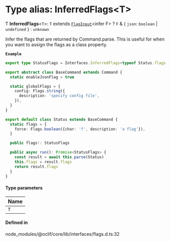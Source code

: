 # Type alias: InferredFlags<T\>

Ƭ **InferredFlags**<`T`\>: `T` extends [`FlagInput`](FlagInput.md)<infer F\> ? `F` & { `json`: `boolean` \| `undefined`  } : `unknown`

Infer the flags that are returned by Command.parse. This is useful for when you want to assign the flags as a class property.

**`Example`**

```ts
export type StatusFlags = Interfaces.InferredFlags<typeof Status.flags & typeof Status.globalFlags>

export abstract class BaseCommand extends Command {
  static enableJsonFlag = true

  static globalFlags = {
    config: Flags.string({
      description: 'specify config file',
    }),
  }
}

export default class Status extends BaseCommand {
  static flags = {
    force: Flags.boolean({char: 'f', description: 'a flag'}),
  }

  public flags!: StatusFlags

  public async run(): Promise<StatusFlags> {
    const result = await this.parse(Status)
    this.flags = result.flags
    return result.flags
  }
}
```

#### Type parameters

| Name |
| :------ |
| `T` |

#### Defined in

node_modules/@oclif/core/lib/interfaces/flags.d.ts:32
